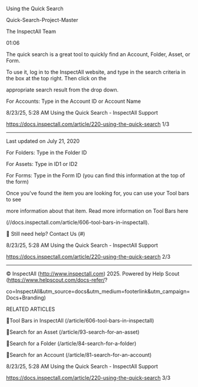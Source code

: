 Using the Quick Search

Quick-Search-Project-Master

The InspectAll Team

01:06

The quick search is a great tool to quickly find an Account, Folder, Asset, or Form.

To use it, log in to the InspectAll website, and type in the search criteria in the box at the top right.  Then click on the

appropriate search result from the drop down.

For Accounts:  Type in the Account ID or Account Name

8/23/25, 5:28 AM Using the Quick Search - InspectAll Support

https://docs.inspectall.com/article/220-using-the-quick-search 1/3


---

Last updated on July 21, 2020

For Folders:  Type in the Folder ID

For Assets:  Type in ID1 or ID2

For Forms:  Type in the Form ID (you can find this information at the top of the form)

Once you've found the item you are looking for, you can use your Tool bars to see

more information about that item.  Read more information on Tool Bars here

(//docs.inspectall.com/article/606-tool-bars-in-inspectall).

 Still need help? Contact Us (#)

8/23/25, 5:28 AM Using the Quick Search - InspectAll Support

https://docs.inspectall.com/article/220-using-the-quick-search 2/3


---

© InspectAll (http://www.inspectall.com) 2025. Powered by Help Scout (https://www.helpscout.com/docs-refer/?

co=InspectAll&utm_source=docs&utm_medium=footerlink&utm_campaign=Docs+Branding)

RELATED ARTICLES

Tool Bars in InspectAll (/article/606-tool-bars-in-inspectall)

Search for an Asset (/article/93-search-for-an-asset)

Search for a Folder (/article/84-search-for-a-folder)

Search for an Account (/article/81-search-for-an-account)

8/23/25, 5:28 AM Using the Quick Search - InspectAll Support

https://docs.inspectall.com/article/220-using-the-quick-search 3/3

